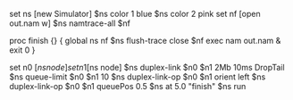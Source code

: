 set ns [new Simulator]
$ns color 1 blue
$ns color 2 pink
set nf [open out.nam w]
$ns namtrace-all $nf

proc finish {} {
    global ns nf
    $ns flush-trace
    close $nf
    exec nam out.nam &
    exit 0
}

set n0 [$ns node]
set n1 [$ns node]
$ns duplex-link $n0 $n1 2Mb 10ms DropTail
$ns queue-limit $n0 $n1 10
$ns duplex-link-op $n0 $n1 orient left
$ns duplex-link-op $n0 $n1 queuePos 0.5
$ns at 5.0 "finish"
$ns run


